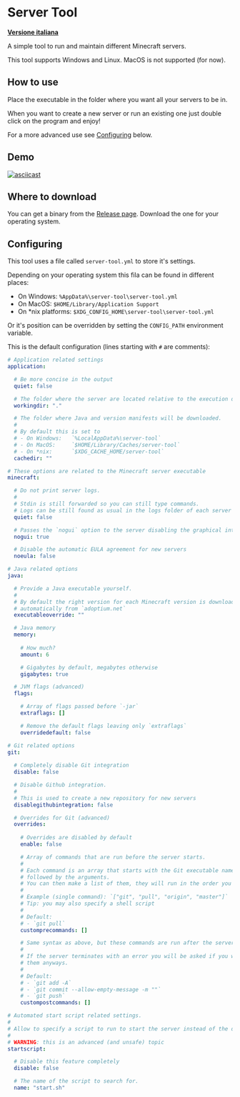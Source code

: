 # Server Tool

[**Versione italiana**](README.it.md)

A simple tool to run and maintain different Minecraft servers.

This tool supports Windows and Linux. MacOS is not supported (for now).

## How to use

Place the executable in the folder
where you want all your servers to be in.

When you want to create a new server
or run an existing one
just double click on the program and enjoy!

For a more advanced use see [Configuring](#configuring) below.

## Demo

[![asciicast](https://asciinema.org/a/459894.svg)](https://asciinema.org/a/459894)

## Where to download

You can get a binary from the [Release page](https://github.com/billy4479/server-tool/releases).
Download the one for your operating system.

## Configuring

This tool uses a file called `server-tool.yml`
to store it's settings.

Depending on your operating system this fila can be found in different places:

- On Windows: `%AppData%\server-tool\server-tool.yml`
- On MacOS: `$HOME/Library/Application Support`
- On *nix platforms: `$XDG_CONFIG_HOME\server-tool\server-tool.yml`

Or it's position can be overridden by setting the `CONFIG_PATH` environment variable.

This is the default configuration (lines starting with `#` are comments):

```yml
# Application related settings
application:

  # Be more concise in the output
  quiet: false

  # The folder where the server are located relative to the execution directory
  workingdir: "."

  # The folder where Java and version manifests will be downloaded.
  #
  # By default this is set to
  # - On Windows:   `%LocalAppData%\server-tool`
  # - On MacOS:     `$HOME/Library/Caches/server-tool`
  # - On *nix:      `$XDG_CACHE_HOME/server-tool`
  cachedir: ""

# These options are related to the Minecraft server executable
minecraft:

  # Do not print server logs.
  #
  # Stdin is still forwarded so you can still type commands.
  # Logs can be still found as usual in the logs folder of each server
  quiet: false

  # Passes the `nogui` option to the server disabling the graphical interface
  nogui: true

  # Disable the automatic EULA agreement for new servers
  noeula: false

# Java related options
java:

  # Provide a Java executable yourself.
  #
  # By default the right version for each Minecraft version is downloaded
  # automatically from `adoptium.net`
  executableoverride: ""

  # Java memory
  memory:
    
    # How much?
    amount: 6

    # Gigabytes by default, megabytes otherwise
    gigabytes: true

  # JVM flags (advanced)
  flags:

    # Array of flags passed before `-jar`
    extraflags: []

    # Remove the default flags leaving only `extraflags`
    overridedefault: false

# Git related options
git:
  
  # Completely disable Git integration
  disable: false

  # Disable Github integration.
  #
  # This is used to create a new repository for new servers
  disablegithubintegration: false

  # Overrides for Git (advanced)
  overrides:
    
    # Overrides are disabled by default
    enable: false

    # Array of commands that are run before the server starts.
    #
    # Each command is an array that starts with the Git executable name
    # followed by the arguments.
    # You can then make a list of them, they will run in the order you specified.
    #
    # Example (single command): `["git", "pull", "origin", "master"]`
    # Tip: you may also specify a shell script
    #
    # Default:
    # - `git pull`
    customprecommands: []

    # Same syntax as above, but these commands are run after the server is done.
    #
    # If the server terminates with an error you will be asked if you want to run
    # them anyways.
    #
    # Default:
    # - `git add -A`
    # - `git commit --allow-empty-message -m ""`
    # - `git push`
    custompostcommands: []

# Automated start script related settings.
#
# Allow to specify a script to run to start the server instead of the default procedure.
#
# WARNING: this is an advanced (and unsafe) topic
startscript:

  # Disable this feature completely
  disable: false

  # The name of the script to search for.
  name: "start.sh"
```

